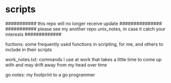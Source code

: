 scripts
=======

########### this repo will no longer receive update  ###############
########### please see my another repo unix_notes, in case it catch your interests #############

fuctions:  some frequently used functions in scripting, for me, and others to include in their scripts

work_notes.txt: commands I use at work that takes a little time to come up with and may drift away from my head over time

go.notes: my footprint to a go programmer
